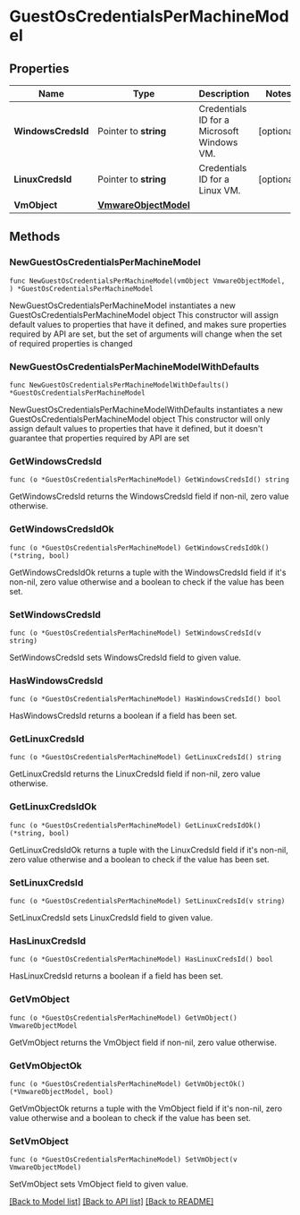 # GuestOsCredentialsPerMachineModel

## Properties

Name | Type | Description | Notes
------------ | ------------- | ------------- | -------------
**WindowsCredsId** | Pointer to **string** | Credentials ID for a Microsoft Windows VM. | [optional] 
**LinuxCredsId** | Pointer to **string** | Credentials ID for a Linux VM. | [optional] 
**VmObject** | [**VmwareObjectModel**](VmwareObjectModel.md) |  | 

## Methods

### NewGuestOsCredentialsPerMachineModel

`func NewGuestOsCredentialsPerMachineModel(vmObject VmwareObjectModel, ) *GuestOsCredentialsPerMachineModel`

NewGuestOsCredentialsPerMachineModel instantiates a new GuestOsCredentialsPerMachineModel object
This constructor will assign default values to properties that have it defined,
and makes sure properties required by API are set, but the set of arguments
will change when the set of required properties is changed

### NewGuestOsCredentialsPerMachineModelWithDefaults

`func NewGuestOsCredentialsPerMachineModelWithDefaults() *GuestOsCredentialsPerMachineModel`

NewGuestOsCredentialsPerMachineModelWithDefaults instantiates a new GuestOsCredentialsPerMachineModel object
This constructor will only assign default values to properties that have it defined,
but it doesn't guarantee that properties required by API are set

### GetWindowsCredsId

`func (o *GuestOsCredentialsPerMachineModel) GetWindowsCredsId() string`

GetWindowsCredsId returns the WindowsCredsId field if non-nil, zero value otherwise.

### GetWindowsCredsIdOk

`func (o *GuestOsCredentialsPerMachineModel) GetWindowsCredsIdOk() (*string, bool)`

GetWindowsCredsIdOk returns a tuple with the WindowsCredsId field if it's non-nil, zero value otherwise
and a boolean to check if the value has been set.

### SetWindowsCredsId

`func (o *GuestOsCredentialsPerMachineModel) SetWindowsCredsId(v string)`

SetWindowsCredsId sets WindowsCredsId field to given value.

### HasWindowsCredsId

`func (o *GuestOsCredentialsPerMachineModel) HasWindowsCredsId() bool`

HasWindowsCredsId returns a boolean if a field has been set.

### GetLinuxCredsId

`func (o *GuestOsCredentialsPerMachineModel) GetLinuxCredsId() string`

GetLinuxCredsId returns the LinuxCredsId field if non-nil, zero value otherwise.

### GetLinuxCredsIdOk

`func (o *GuestOsCredentialsPerMachineModel) GetLinuxCredsIdOk() (*string, bool)`

GetLinuxCredsIdOk returns a tuple with the LinuxCredsId field if it's non-nil, zero value otherwise
and a boolean to check if the value has been set.

### SetLinuxCredsId

`func (o *GuestOsCredentialsPerMachineModel) SetLinuxCredsId(v string)`

SetLinuxCredsId sets LinuxCredsId field to given value.

### HasLinuxCredsId

`func (o *GuestOsCredentialsPerMachineModel) HasLinuxCredsId() bool`

HasLinuxCredsId returns a boolean if a field has been set.

### GetVmObject

`func (o *GuestOsCredentialsPerMachineModel) GetVmObject() VmwareObjectModel`

GetVmObject returns the VmObject field if non-nil, zero value otherwise.

### GetVmObjectOk

`func (o *GuestOsCredentialsPerMachineModel) GetVmObjectOk() (*VmwareObjectModel, bool)`

GetVmObjectOk returns a tuple with the VmObject field if it's non-nil, zero value otherwise
and a boolean to check if the value has been set.

### SetVmObject

`func (o *GuestOsCredentialsPerMachineModel) SetVmObject(v VmwareObjectModel)`

SetVmObject sets VmObject field to given value.



[[Back to Model list]](../README.md#documentation-for-models) [[Back to API list]](../README.md#documentation-for-api-endpoints) [[Back to README]](../README.md)


